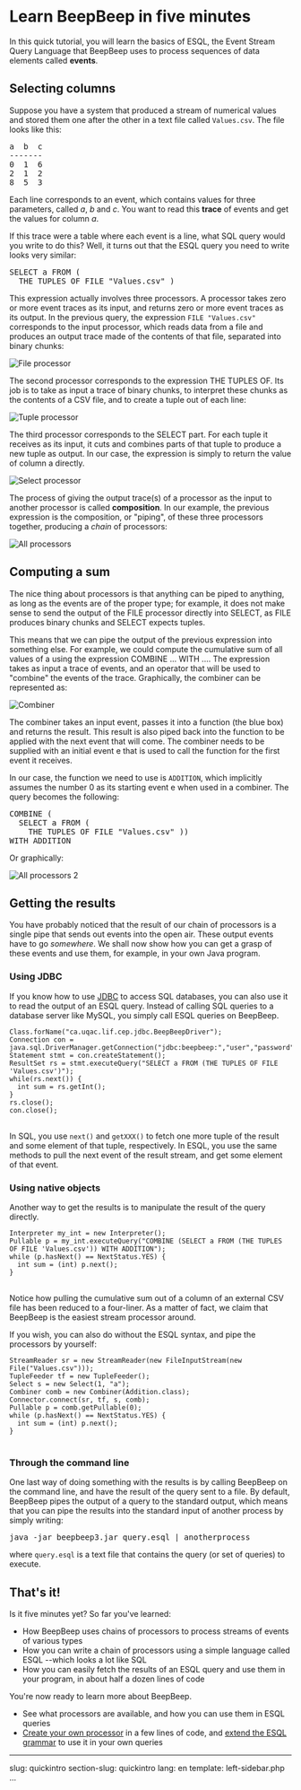 Learn BeepBeep in five minutes
==============================

In this quick tutorial, you will learn the basics of ESQL, the Event Stream Query Language that BeepBeep uses to process sequences of data elements called **events**.

## <a name="select">Selecting columns</a>

Suppose you have a system that produced a stream of numerical values and stored them one after the other in a text file called `Values.csv`. The file looks like this:

<pre>
a  b  c
-------
0  1  6
2  1  2
8  5  3
</pre>

Each line corresponds to an event, which contains values for three parameters, called *a*, *b* and *c*. You want to read this **trace** of events and get the values for column *a*.

If this trace were a table where each event is a line, what SQL query would you write to do this? Well, it turns out that the ESQL query you need to write looks very similar:

<pre>
SELECT a FROM (
  THE TUPLES OF FILE "Values.csv" )
</pre>

This expression actually involves three processors. A processor takes zero or more event traces as its input, and returns zero or more event traces as its output. In the previous query, the expression `FILE "Values.csv"` corresponds to the input processor, which reads data from a file and produces an output trace made of the contents of that file, separated into binary chunks:

![File processor](/pipe-file.png)

The second processor corresponds to the expression THE TUPLES OF. Its job is to take as input a trace of binary chunks, to interpret these chunks as the contents of a CSV file, and to create a tuple out of each line:

![Tuple processor](/pipe-tuple.png)

The third processor corresponds to the SELECT part. For each tuple it receives as its input, it cuts and combines parts of that tuple to produce a new tuple as output. In our case, the expression is simply to return the value of column a directly.

![Select processor](/pipe-select.png)

The process of giving the output trace(s) of a processor as the input to another processor is called **composition**. In our example, the previous expression is the composition, or "piping", of these three processors together, producing a *chain* of processors:

![All processors](/pipe-complete.png)

## <a name="sum">Computing a sum</a>

The nice thing about processors is that anything can be piped to anything, as long as the events are of the proper type; for example, it does not make sense to send the output of the FILE processor directly into SELECT, as FILE produces binary chunks and SELECT expects tuples.

This means that we can pipe the output of the previous expression into something else. For example, we could compute the cumulative sum of all values of a using the expression COMBINE ... WITH .... The expression takes as input a trace of events, and an operator that will be used to "combine" the events of the trace. Graphically, the combiner can be represented as:

![Combiner](/pipe-combiner.png)

The combiner takes an input event, passes it into a function (the blue box) and returns the result. This result is also piped back into the function to be applied with the next event that will come. The combiner needs to be supplied with an initial event e that is used to call the function for the first event it receives.

In our case, the function we need to use is `ADDITION`, which implicitly assumes the number 0 as its starting event e when used in a combiner. The query becomes the following:

<pre>
COMBINE (
  SELECT a FROM (
    THE TUPLES OF FILE "Values.csv" ))
WITH ADDITION
</pre>

Or graphically:

![All processors 2](/pipe-complete2.png)

## <a name="results">Getting the results</a>

You have probably noticed that the result of our chain of processors is a single pipe that sends out events into the open air. These output events have to go *somewhere*. We shall now show how you can get a grasp of these events and use them, for example, in your own Java program.

### Using JDBC

If you know how to use [JDBC](https://en.wikipedia.org/wiki/Jdbc) to access SQL databases, you can also use it to read the output of an ESQL query. Instead of calling SQL queries to a database server like MySQL, you simply call ESQL queries on BeepBeep.

<pre><code>Class.forName("ca.uqac.lif.cep.jdbc.BeepBeepDriver");
Connection con = java.sql.DriverManager.getConnection("jdbc:beepbeep:","user","password");
Statement stmt = con.createStatement();
ResultSet rs = stmt.executeQuery("SELECT a FROM (THE TUPLES OF FILE 'Values.csv')");
while(rs.next()) {
  int sum = rs.getInt();
}
rs.close();
con.close();
</code>
</pre>

In SQL, you use `next()` and `getXXX()` to fetch one more tuple of the result and some element of that tuple, respectively. In ESQL, you use the same methods to pull the next event of the result stream, and get some element of that event.

### Using native objects

Another way to get the results is to manipulate the result of the query directly.

<pre><code>Interpreter my_int = new Interpreter();
Pullable p = my_int.executeQuery("COMBINE (SELECT a FROM (THE TUPLES OF FILE 'Values.csv')) WITH ADDITION");
while (p.hasNext() == NextStatus.YES) {
  int sum = (int) p.next();
}
</code>
</pre>

Notice how pulling the cumulative sum out of a column of an external CSV file has been reduced to a four-liner. As a matter of fact, we claim that BeepBeep is the easiest stream processor around.

If you wish, you can also do without the ESQL syntax, and pipe the processors by yourself:

<pre><code>StreamReader sr = new StreamReader(new FileInputStream(new File("Values.csv")));
TupleFeeder tf = new TupleFeeder();
Select s = new Select(1, "a");
Combiner comb = new Combiner(Addition.class);
Connector.connect(sr, tf, s, comb);
Pullable p = comb.getPullable(0);
while (p.hasNext() == NextStatus.YES) {
  int sum = (int) p.next();
}
</code>
</pre>

### Through the command line

One last way of doing something with the results is by calling BeepBeep on the command line, and have the result of the query sent to a file. By default, BeepBeep pipes the output of a query to the standard output, which means that you can pipe the results into the standard input of another process by simply writing:

<pre>
java -jar beepbeep3.jar query.esql | anotherprocess
</pre>

where `query.esql` is a text file that contains the query (or set of queries) to execute.

## <a name="thatsit">That's it!</a>

Is it five minutes yet? So far you've learned:

- How BeepBeep uses chains of processors to process streams of events of various types
- How you can write a chain of processors using a simple language called ESQL --which looks a lot like SQL
- How you can easily fetch the results of an ESQL query and use them in your program, in about half a dozen lines of code

You're now ready to learn more about BeepBeep.

- See what processors are available, and how you can use them in ESQL queries
- [Create your own processor](/guide/custom.html) in a few lines of code, and [extend the ESQL grammar](/guide/extend.html) to use it in your own queries


<!-- :wrap=soft: -->
---
slug: quickintro
section-slug: quickintro
lang: en
template: left-sidebar.php
...
